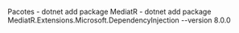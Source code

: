Pacotes
    - dotnet add package MediatR
    - dotnet add package MediatR.Extensions.Microsoft.DependencyInjection --version 8.0.0
